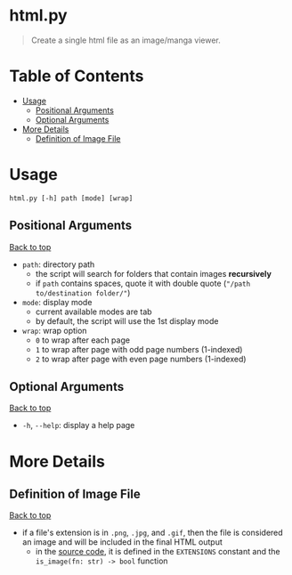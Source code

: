 # html.py <!-- omit in toc -->
> Create a single html file as an image/manga viewer.

<!-- omit in toc -->
# Table of Contents 

- [Usage](#usage)
    - [Positional Arguments](#positional-arguments)
    - [Optional Arguments](#optional-arguments)
- [More Details](#more-details)
    - [Definition of Image File](#definition-of-image-file)

# Usage
`html.py [-h] path [mode] [wrap]`
## Positional Arguments
[Back to top](#table-of-contents)
- `path`: directory path
    - the script will search for folders that contain images **recursively**
    - if `path` contains spaces, quote it with double quote (`"/path to/destination folder/"`)
- `mode`: display mode
    - current available modes are tab
    - by default, the script will use the 1st display mode
- `wrap`: wrap option
    - `0` to wrap after each page
    - `1` to wrap after page with odd page numbers (1-indexed)
    - `2` to wrap after page with even page numbers (1-indexed)
## Optional Arguments
[Back to top](#table-of-contents)
- `-h`, `--help`: display a help page

# More Details
## Definition of Image File
[Back to top](#table-of-contents)
- if a file's extension is in `.png`, `.jpg`, and `.gif`, then the file is considered an image and will be included in the final HTML output
    - in the [source code](../src/html.py), it is defined in the `EXTENSIONS` constant and the `is_image(fn: str) -> bool` function